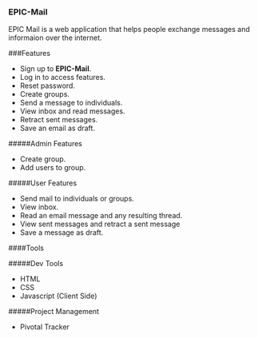 ### EPIC-Mail
EPIC Mail is a web application that helps people exchange messages and informaion over the internet.

###Features
* Sign up to **EPIC-Mail**.
* Log in to access features.
* Reset password.
* Create groups.
* Send a message to individuals.
* View inbox and read messages.
* Retract sent messages.
* Save an email as draft.

#####Admin Features
* Create group.
* Add users to group.
  
#####User Features
* Send mail to individuals or groups.
* View inbox.
* Read an email message and any resulting thread.
* View sent messages and retract a sent message
* Save a message as draft.

####Tools

#####Dev Tools
* HTML
* CSS
* Javascript (Client Side)

#####Project Management
* Pivotal Tracker
